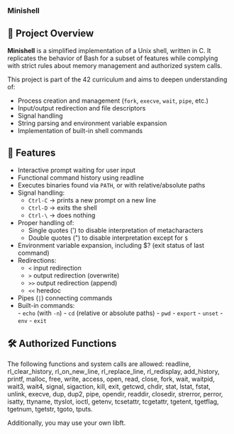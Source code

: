 ### Minishell  

## 📌 **Project Overview**  

**Minishell** is a simplified implementation of a Unix shell, written in C.
It replicates the behavior of Bash for a subset of features while complying with strict rules about memory management and authorized system calls.  

This project is part of the 42 curriculum and aims to deepen understanding of:  

- Process creation and management (`fork`, `execve`, `wait`, `pipe`, etc.)
- Input/output redirection and file descriptors
- Signal handling
- String parsing and environment variable expansion
- Implementation of built-in shell commands

## 🚀 **Features**  

- Interactive prompt waiting for user input
- Functional command history using readline
- Executes binaries found via `PATH`, or with relative/absolute paths
- Signal handling:
    - `Ctrl-C` → prints a new prompt on a new line
    - `Ctrl-D` → exits the shell
    - `Ctrl-\` → does nothing
- Proper handling of:
    - Single quotes (') to disable interpretation of metacharacters
    - Double quotes (") to disable interpretation except for `$`
- Environment variable expansion, including $? (exit status of last command)
- Redirections:
    - `<` input redirection
    - `>` output redirection (overwrite)
    - `>>` output redirection (append)
    - `<<` heredoc
- Pipes (`|`) connecting commands
- Built-in commands:  
      - `echo` (with `-n`)
      - `cd` (relative or absolute paths)
      - `pwd`
      - `export`
      - `unset`
      - `env`
      - `exit`

## 🛠️ Authorized Functions  

The following functions and system calls are allowed:
readline, rl_clear_history, rl_on_new_line, rl_replace_line, rl_redisplay, add_history, printf, malloc, free, write, access, open, read, close, fork, wait, waitpid, wait3, wait4, signal, sigaction, kill, exit, getcwd, chdir, stat, lstat, fstat, unlink, execve, dup, dup2, pipe, opendir, readdir, closedir, strerror, perror, isatty, ttyname, ttyslot, ioctl, getenv, tcsetattr, tcgetattr, tgetent, tgetflag, tgetnum, tgetstr, tgoto, tputs.

Additionally, you may use your own libft.
